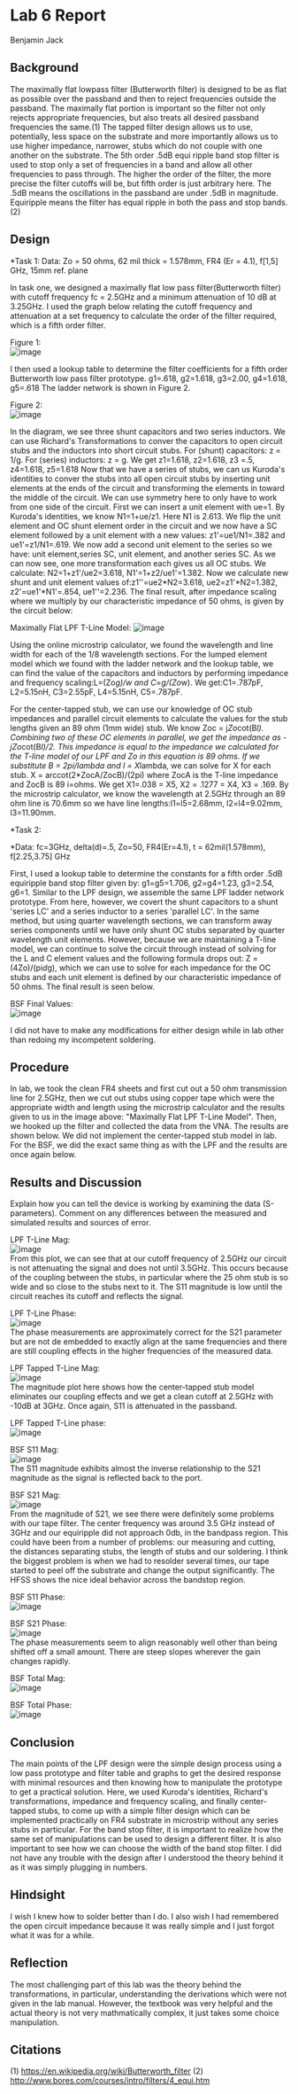 # Lab 6 Report
Benjamin Jack

## Background
The maximally flat lowpass filter (Butterworth filter) is designed to be as flat as possible over the passband and
then to reject frequencies outside the passband. The maximally flat portion is important so the filter not only
rejects appropriate frequencies, but also treats all desired passband frequencies the same.(1) The tapped filter
design allows us to use, potentially, less space on the substrate and more importantly allows us to use higher
impedance, narrower, stubs which do not couple with one another on the substrate. The 5th order .5dB equi ripple
band stop filter is used to stop only a set of frequencies in a band and allow all other frequencies to pass through.
The higher the order of the filter, the more precise the filter cutoffs will be, but fifth order is just arbitrary here.
The .5dB means the oscillations in the passband are under .5dB in magnitude. Equiripple means the filter has 
equal ripple in both the pass and stop bands.(2)

## Design
*Task 1:
Data:
Zo = 50 ohms, 62 mil thick = 1.578mm, FR4 (Er = 4.1), f[1,5] GHz, 15mm ref. plane

In task one, we designed a maximally flat low pass filter(Butterworth filter) with cutoff frequency fc = 2.5GHz and a
minimum attenuation of 10 dB at 3.25GHz. I used the graph below relating the cutoff frequency and attenuation at a
set frequency to calculate the order of the filter required, which is a fifth order filter.

Figure 1: <br>
![image](https://github.com/CourseReps/ECEN452-Spring2016/blob/master/Students/Benejack/Lab6/FilterOrder.png)<br>

I then used a lookup table to determine the filter coefficients for a fifth order Butterworth low pass filter
prototype. g1=.618, g2=1.618, g3=2.00, g4=1.618, g5=.618 The ladder network is shown in Figure 2.

Figure 2: <br>
![image](https://github.com/CourseReps/ECEN452-Spring2016/blob/master/Students/Benejack/Lab6/Ladder.png)<br>

In the diagram, we see three shunt capacitors and two series inductors. We can use Richard's Transformations to 
conver the capacitors to open circuit stubs and the inductors into short circuit stubs. 
For (shunt) capacitors: z = 1/g. For (series) inductors: z = g. We get z1=1.618, z2=1.618, z3 =.5, z4=1.618, z5=1.618
Now that we have a series of stubs, we can us Kuroda's identities to conver the stubs into all open circuit stubs
by inserting unit elements at the ends of the circuit and transforming the elements in toward the middle of the
circuit. We can use symmetry here to only have to work from one side of the circuit. First we can insert a unit
element with ue=1. By Kuroda's identities, we know N1=1+ue/z1. Here N1 is 2.613. We flip the unit element and OC
shunt element order in the circuit and we now have a SC element followed by a unit element with a new values:
z1'=ue1/N1=.382 and ue1'=z1/N1=.619. We now add a second unit element to the series so we have: unit element,series SC,
unit element, and another series SC. As we can now see, one more transformation each gives us all OC stubs. We calculate:
N2=1+z1'/ue2=3.618, N1'=1+z2/ue1'=1.382. Now we calculate new shunt and unit element values of:z1''=ue2*N2=3.618,
ue2=z1'*N2=1.382, z2'=ue1'*N1'=.854, ue1''=2.236.
The final result, after impedance scaling where we multiply by our characteristic impedance of 50 ohms,
is given by the circuit below:

Maximally Flat LPF T-Line Model:
![image](https://github.com/CourseReps/ECEN452-Spring2016/blob/master/Students/Benejack/Lab6/Final1.png)<br>

Using the online microstrip calculator, we found the wavelength and line width for each of the 1/8 wavelength sections.
For the lumped element model which we found with the ladder network and the lookup table, we can find the value of
the capacitors and inductors by performing impedance and frequency scaling:L=(Zo*g)/w and C=g/(Zo*w).
We get:C1=.787pF, L2=5.15nH, C3=2.55pF, L4=5.15nH, C5=.787pF.

For the center-tapped stub, we can use our knowledge of OC stub impedances and parallel circuit elements to calculate
the values for the stub lengths given an 89 ohm (1mm wide) stub. We know Zoc = j*Zo*cot(B*l). Combining two of these
OC elements in parallel, we get the impedance as -jZo*cot(B*l)/2. This impedance is equal to the impedance we calculated
for the T-line model of our LPF and Zo in this equation is 89 ohms. If we substitute B = 2pi/lambda and l = X*lambda,
we can solve for X for each stub. X = arccot(2*ZocA/ZocB)/(2pi) where ZocA is the T-line impedance and ZocB is 89 i=ohms.
We get X1=.038 = X5, X2 = .1277 = X4, X3 = .169. By the microstrip calculator, we know the wavelength at 2.5GHz through an
89 ohm line is 70.6mm so we have line lengths:l1=l5=2.68mm, l2=l4=9.02mm, l3=11.90mm.

*Task 2:

*Data:
fc=3GHz, delta(d)=.5, Zo=50, FR4(Er=4.1), t = 62mil(1.578mm), f[2.25,3.75] GHz

First, I used a lookup table to determine the constants for a fifth order .5dB equiripple band stop filter given by:
g1=g5=1.706, g2=g4=1.23, g3=2.54, g6=1. Similar to the LPF design, we assemble the same LPF ladder network prototype.
From here, however, we covert the shunt capacitors to a shunt 'series LC' and a series inductor to a series 'parallel LC'.
In the same method, but using quarter wavelength sections, we can transform away series components until we have only
shunt OC stubs separated by quarter wavelength unit elements. However, because we are maintaining a T-line model, we
can continue to solve the circuit through instead of solving for the L and C element values and the following formula 
drops out: Z = (4Zo)/(pi*d*g), which we can use to solve for each impedance for the OC stubs and each unit element is
defined by our characteristic impedance of 50 ohms. The final result is seen below.

BSF Final Values:<br>
![image](https://github.com/CourseReps/ECEN452-Spring2016/blob/master/Students/Benejack/Lab6/BSFFinal.png)<br>

I did not have to make any modifications for either design while in lab other than redoing my incompetent soldering.

## Procedure
In lab, we took the clean FR4 sheets and first cut out a 50 ohm transmission line for 2.5GHz, then we cut out stubs
using copper tape which were the appropriate width and length using the microstrip calculator and the results given
to us in the image above: "Maximally Flat LPF T-Line Model". Then, we hooked up the filter and collected the data from
the VNA. The results are shown below. We did not implement the center-tapped stub model in lab. For the BSF, we did
the exact same thing as with the LPF and the results are once again below.

## Results and Discussion
Explain how you can tell the device is working by examining the data (S-parameters). Comment on any differences between the measured and simulated results and sources of error.

LPF T-Line Mag: <br>
![image](https://github.com/CourseReps/ECEN452-Spring2016/blob/master/Students/Benejack/Lab6/LPF_TLine_dB.png)<br>
From this plot, we can see that at our cutoff frequency of 2.5GHz our circuit is not attenuating the signal and does
not until 3.5GHz. This occurs because of the coupling between the stubs, in particular where the 25 ohm stub is so wide
and so close to the stubs next to it. The S11 magnitude is low until the circuit reaches its cutoff and reflects the signal.

LPF T-Line Phase: <br>
![image](https://github.com/CourseReps/ECEN452-Spring2016/blob/master/Students/Benejack/Lab6/LPF_TLine_phase.png)<br>
The phase measurements are approximately correct for the S21 parameter but are not de embedded to exactly align at
the same frequencies and there are still coupling effects in the higher frequencies of the measured data.

LPF Tapped T-Line Mag: <br>
![image](https://github.com/CourseReps/ECEN452-Spring2016/blob/master/Students/Benejack/Lab6/LPF_Tapped_dB.png)<br>
The magnitude plot here shows how the center-tapped stub model eliminates our coupling effects and we get a clean
cutoff at 2.5GHz with -10dB at 3GHz. Once again, S11 is attenuated in the passband.

LPF Tapped T-Line phase: <br>
![image](https://github.com/CourseReps/ECEN452-Spring2016/blob/master/Students/Benejack/Lab6/LPF_Tapped_phase.png)<br>

BSF S11 Mag: <br>
![image](https://github.com/CourseReps/ECEN452-Spring2016/blob/master/Students/Benejack/Lab6/BSF_S11_Mag.png)<br>
The S11 magnitude exhibits almost the inverse relationship to the S21 magnitude as the signal is reflected back to
the port.

BSF S21 Mag: <br>
![image](https://github.com/CourseReps/ECEN452-Spring2016/blob/master/Students/Benejack/Lab6/BSF_S21_Mag.png)<br>
From the magnitude of S21, we see there were definitely some problems with our tape filter. The center frequency was
around 3.5 GHz instead of 3GHz and our equiripple did not approach 0db, in the bandpass region. This could have been
from a number of problems: our measuring and cutting, the distances separating stubs, the length of stubs and our soldering.
I think the biggest problem is when we had to resolder several times, our tape started to peel off the substrate
and change the output significantly. The HFSS shows the nice ideal behavior across the bandstop region.

BSF S11 Phase: <br>
![image](https://github.com/CourseReps/ECEN452-Spring2016/blob/master/Students/Benejack/Lab6/BSF_S11_Phase.png)<br>

BSF S21 Phase: <br>
![image](https://github.com/CourseReps/ECEN452-Spring2016/blob/master/Students/Benejack/Lab6/BSF_S21_Phase.png)<br>
The phase measurements seem to align reasonably well other than being shifted off a small amount. There are steep
slopes wherever the gain changes rapidly.

BSF Total Mag: <br>
![image](https://github.com/CourseReps/ECEN452-Spring2016/blob/master/Students/Benejack/Lab6/BSF_Mag.png)<br>

BSF Total Phase: <br>
![image](https://github.com/CourseReps/ECEN452-Spring2016/blob/master/Students/Benejack/Lab6/BSF_Phase.png)<br>

## Conclusion
The main points of the LPF design were the simple design process using a low pass prototype and filter table and
graphs to get the desired response with minimal resources and then knowing how to manipulate the prototype to get
a practical solution. Here, we used Kuroda's identities, Richard's transformations, impedance and frequency scaling, and 
finally center-tapped stubs, to come up with a simple filter design which can be implemented practically on FR4
substrate in microstrip without any series stubs in particular. For the band stop filter, it is important to realize how
the same set of manipulations can be used to design a different filter. It is also important to see how we can choose
the width of the band stop filter. I did not have any trouble with the design after I understood the theory behind it
as it was simply plugging in numbers.

## Hindsight
I wish I knew how to solder better than I do. I also wish I had remembered the open circuit impedance because it
was really simple and I just forgot what it was for a while.

## Reflection
The most challenging part of this lab was the theory behind the transformations, in particular, understanding the
derivations which were not given in the lab manual. However, the textbook was very helpful and the actual theory
is not very mathmatically complex, it just takes some choice manipulation.

## Citations
(1) https://en.wikipedia.org/wiki/Butterworth_filter
(2) http://www.bores.com/courses/intro/filters/4_equi.htm